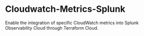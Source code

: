 # Cloudwatch-Metrics-Splunk
Enable the integration of specific CloudWatch metrics into Splunk Observability Cloud through Terraform Cloud.
